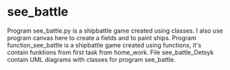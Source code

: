 # see_battle
Program see_battle.py is a shipbattle game created using classes. I also use program canvas here to create a fields and to paint ships.
Program function_see_battle is a shipbattle game created using functions, it's contain funktions from first task from home_work. 
File see_battle_Detsyk contain UML diagrams with classes for program see_battle.
